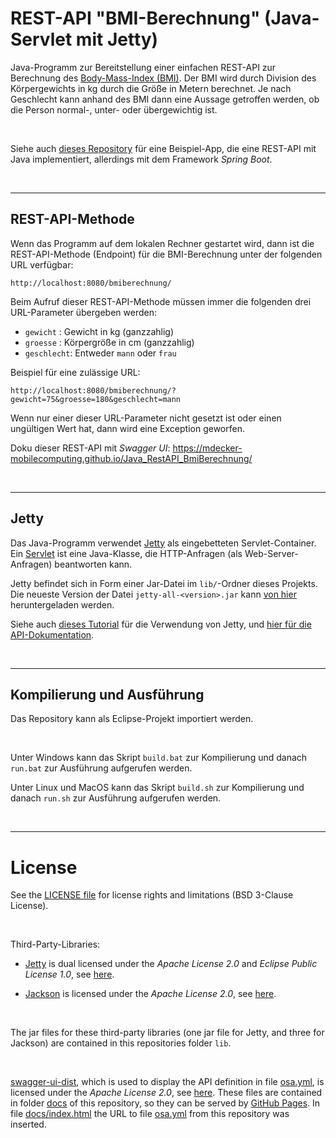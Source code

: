 # REST-API "BMI-Berechnung" (Java-Servlet mit Jetty)

Java-Programm zur Bereitstellung einer einfachen REST-API zur Berechnung des [Body-Mass-Index (BMI)](https://projekte.uni-hohenheim.de/wwwin140/info/interaktives/bmi.htm).
Der BMI wird durch Division des Körpergewichts in kg durch die Größe in Metern berechnet.
Je nach Geschlecht kann anhand des BMI dann eine Aussage getroffen werden, ob die Person normal-, unter- oder übergewichtig ist.

<br>

Siehe auch [dieses Repository](https://github.com/MDecker-MobileComputing/Java_RestApi_SpringBoot) für eine Beispiel-App, die
eine REST-API mit Java implementiert, allerdings mit dem Framework *Spring Boot*.

<br>

----
## REST-API-Methode

Wenn das Programm auf dem lokalen Rechner gestartet wird, dann ist die REST-API-Methode (Endpoint) für 
die BMI-Berechnung unter der folgenden URL verfügbar:

    http://localhost:8080/bmiberechnung/


Beim Aufruf dieser REST-API-Methode müssen immer die folgenden drei URL-Parameter übergeben werden:
* `gewicht`   : Gewicht in kg (ganzzahlig)
* `groesse`   : Körpergröße in cm (ganzzahlig)
* `geschlecht`: Entweder `mann` oder `frau`

Beispiel für eine zulässige URL:

    http://localhost:8080/bmiberechnung/?gewicht=75&groesse=180&geschlecht=mann

Wenn nur einer dieser URL-Parameter nicht gesetzt ist oder einen ungültigen Wert hat, dann wird eine Exception geworfen.

Doku dieser REST-API mit *Swagger UI*: https://mdecker-mobilecomputing.github.io/Java_RestAPI_BmiBerechnung/

<br>

----
## Jetty

Das Java-Programm verwendet [Jetty](https://www.eclipse.org/jetty/) als eingebetteten Servlet-Container.
Ein [Servlet](http://openbook.rheinwerk-verlag.de/javainsel9/javainsel_23_001.htm#mjd7254da57686a2ef9e5fcb69a2a97220) ist eine Java-Klasse, die HTTP-Anfragen (als Web-Server-Anfragen) beantworten kann.

Jetty befindet sich in Form einer Jar-Datei im `lib/`-Ordner dieses Projekts.
Die neueste Version der Datei `jetty-all-<version>.jar` kann [von hier](http://central.maven.org/maven2/org/eclipse/jetty/aggregate/jetty-all/) heruntergeladen werden.

Siehe auch [dieses Tutorial](https://www.eclipse.org/jetty/documentation/9.2.22.v20170531/advanced-embedding.html)
für die Verwendung von Jetty, und [hier für die API-Dokumentation](https://www.eclipse.org/jetty/javadoc/9.4.14.v20181114/index.html?overview-summary.html).

<br>

----
## Kompilierung und Ausführung

Das Repository kann als Eclipse-Projekt importiert werden.

<br>

Unter Windows kann das Skript `build.bat` zur Kompilierung und danach `run.bat` zur Ausführung aufgerufen werden.

Unter Linux und MacOS kann das Skript `build.sh` zur Kompilierung und danach `run.sh` zur Ausführung aufgerufen werden.

<br>

----
# License

See the [LICENSE file](LICENSE.md) for license rights and limitations (BSD 3-Clause License).

<br>

Third-Party-Libraries:

* [Jetty](https://www.eclipse.org/jetty/) is dual licensed under the *Apache License 2.0* and *Eclipse Public License 1.0*, see [here](https://www.eclipse.org/jetty/licenses.html).

* [Jackson](https://github.com/FasterXML/jackson) is licensed under the *Apache License 2.0*, see [here](https://github.com/FasterXML/jackson/wiki/FAQ).

<br>

The jar files for these third-party libraries (one jar file for Jetty, and three for Jackson) are contained in this repositories folder `lib`.

<br>

[swagger-ui-dist](https://www.npmjs.com/package/swagger-ui-dist), which is used to display the API definition in file [osa.yml](osa.yml), is licensed under the *Apache License 2.0*, see [here](https://github.com/swagger-api/swagger-ui/blob/master/LICENSE). 
These files are contained in folder [docs](docs/) of this repository, so they can be served by [GitHub Pages](https://pages.github.com/). 
In file [docs/index.html](https://github.com/MDecker-MobileComputing/Java_RestAPI_BmiBerechnung/blob/master/docs/index.html#L43) the URL to file [osa.yml](osa.yml) from this repository was inserted.
